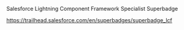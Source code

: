 Salesforce Lightning Component Framework Specialist Superbadge

https://trailhead.salesforce.com/en/superbadges/superbadge_lcf
